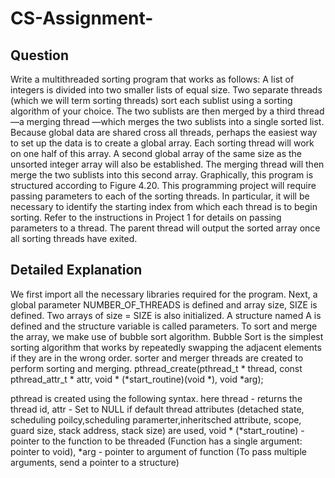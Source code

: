# CS-Assignment- 
## Question 
Write a multithreaded sorting program that works as follows: A list of integers
is divided into two smaller lists of equal size. Two separate threads (which we
will term sorting threads) sort each sublist using a sorting algorithm of your
choice. The two sublists are then merged by a third thread—a merging thread
—which merges the two sublists into a single sorted list.
Because global data are shared cross all threads, perhaps the easiest way
to set up the data is to create a global array. Each sorting thread will work on
one half of this array. A second global array of the same size as the unsorted
integer array will also be established. The merging thread will then merge
the two sublists into this second array. Graphically, this program is structured
according to Figure 4.20.
This programming project will require passing parameters to each of the
sorting threads. In particular, it will be necessary to identify the starting index
from which each thread is to begin sorting. Refer to the instructions in Project
1 for details on passing parameters to a thread. 
The parent thread will output the sorted array once all sorting threads have exited.

## Detailed Explanation
We first import all the necessary libraries required for the program. 
Next, a global parameter NUMBER_OF_THREADS is defined and array size, SIZE is defined.
Two arrays of size = SIZE is also initialized. 
A structure named A is defined and the structure variable is called parameters.
To sort and merge the array, we make use of bubble sort algorithm. 
Bubble Sort is the simplest sorting algorithm that works by repeatedly swapping the adjacent elements if they are in the wrong order.
sorter and merger threads are created to perform sorting and merging. 
pthread_create(pthread_t * thread, const pthread_attr_t * attr, void * (*start_routine)(void *), void *arg); 

pthread is created using the following syntax. here thread - returns the thread id, attr - Set to NULL if default thread attributes (detached state, scheduling poilcy,scheduling paramerter,inheritsched attribute, scope, guard size, stack address, stack size) are used, void * (*start_routine) - pointer to the function to be threaded (Function has a single argument: pointer to void), *arg - pointer to argument of function (To pass multiple arguments, send a pointer to a structure)
